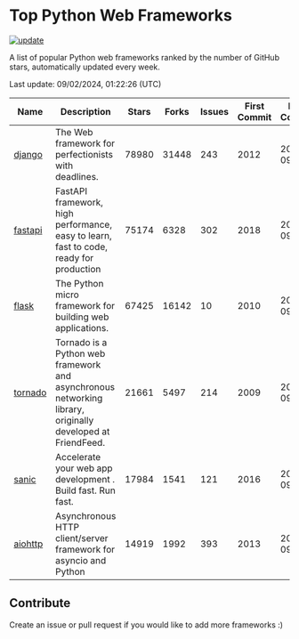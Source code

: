 # Top Python Web Frameworks

[![update](https://github.com/sunnysid3up/python-web-frameworks/actions/workflows/update.yml/badge.svg)](https://github.com/sunnysid3up/python-web-frameworks/actions/workflows/update.yml)

A list of popular Python web frameworks ranked by the number of GitHub stars, automatically updated every week.

Last update: 09/02/2024, 01:22:26 (UTC)

| Name          | Description          | Stars                     | Forks          | Issues               | First Commit        | Last Commit         |
|---------------|----------------------|---------------------------|----------------|----------------------|---------------------|---------------------|
| [django](https://github.com/django/django) | The Web framework for perfectionists with deadlines. | 78980 | 31448 | 243 | 2012 | 2024-09-02 |
| [fastapi](https://github.com/fastapi/fastapi) | FastAPI framework, high performance, easy to learn, fast to code, ready for production | 75174 | 6328 | 302 | 2018 | 2024-09-02 |
| [flask](https://github.com/pallets/flask) | The Python micro framework for building web applications. | 67425 | 16142 | 10 | 2010 | 2024-09-02 |
| [tornado](https://github.com/tornadoweb/tornado) | Tornado is a Python web framework and asynchronous networking library, originally developed at FriendFeed. | 21661 | 5497 | 214 | 2009 | 2024-09-01 |
| [sanic](https://github.com/sanic-org/sanic) |  Accelerate your web app development . Build fast. Run fast. | 17984 | 1541 | 121 | 2016 | 2024-09-02 |
| [aiohttp](https://github.com/aio-libs/aiohttp) | Asynchronous HTTP client/server framework for asyncio and Python | 14919 | 1992 | 393 | 2013 | 2024-09-02 |

## Contribute 

Create an issue or pull request if you would like to add more frameworks :)